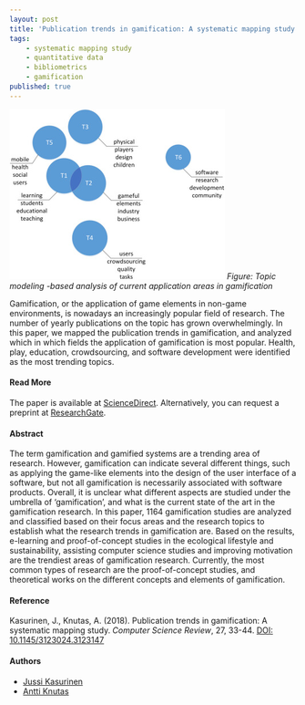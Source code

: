 ```yaml
---
layout: post
title: 'Publication trends in gamification: A systematic mapping study'
tags:
    - systematic mapping study
    - quantitative data
    - bibliometrics
    - gamification 
published: true
---
```


![Figure: Topic modeling -based analysis of current application areas in gamification](/assets/img/2017-12-11-lda.jpg)
*Figure: Topic modeling -based analysis of current application areas in gamification*

Gamification, or the application of game elements in non-game environments, is nowadays an increasingly popular field of research. The number of yearly publications on the topic has grown overwhelmingly. In this paper, we mapped the publication trends in gamification, and analyzed which in which fields the application of gamification is most popular. Health, play, education, crowdsourcing, and software development were identified as the most trending topics.

#### Read More
The paper is available at [ScienceDirect](https://www.sciencedirect.com/science/article/pii/S1574013716301769). Alternatively, you can request a preprint at [ResearchGate](https://www.researchgate.net/publication/321626181_Publication_trends_in_gamification_A_systematic_mapping_study).

#### Abstract
The term gamification and gamified systems are a trending area of research. However, gamification can indicate several different things, such as applying the game-like elements into the design of the user interface of a software, but not all gamification is necessarily associated with software products. Overall, it is unclear what different aspects are studied under the umbrella of ‘gamification’, and what is the current state of the art in the gamification research. In this paper, 1164 gamification studies are analyzed and classified based on their focus areas and the research topics to establish what the research trends in gamification are. Based on the results, e-learning and proof-of-concept studies in the ecological lifestyle and sustainability, assisting computer science studies and improving motivation are the trendiest areas of gamification research. Currently, the most common types of research are the proof-of-concept studies, and theoretical works on the different concepts and elements of gamification.

#### Reference
Kasurinen, J., Knutas, A. (2018). Publication trends in gamification: A systematic mapping study. *Computer Science Review*, 27, 33-44. [DOI: 10.1145/3123024.3123147](https://dx.doi.org/10.1145/3123024.3123147)


#### Authors
* [Jussi Kasurinen](https://twitter.com/jkasurin)
* [Antti Knutas](https://twitter.com/aknutas)
